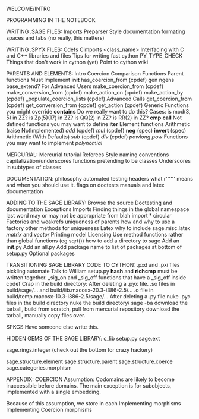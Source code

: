 WELCOME/INTRO

PROGRAMMING IN THE NOTEBOOK

WRITING .SAGE FILES:
Imports
Preparser
Style
    documentation
        formating
    spaces and tabs (no really, this matters)

WRITING .SPYX FILES:
Cdefs
Cimports
<class_name>
Interfacing with C and C++ libraries and files
Tips for writing fast cython
    PY_TYPE_CHECK
Things that don't work in cython (yet)
Point to cython wiki

PARENTS AND ELEMENTS:
Intro
Coercion
Comparison
Functions
    Parent functions
        Must Implement
            __init__
            has_coercion_from         (cpdef)
            gen
            ngens
            base_extend?
        For Advanced Users
            make_coercion_from        (cpdef)
            make_conversion_from      (cpdef)
            make_action_on            (cpdef)
            make_action_by            (cpdef)
            _populate_coercion_lists  (cpdef)
        Advanced Calls
            get_coercion_from         (cpdef)
            get_conversion_from       (cpdef)
            get_action                (cpdef)
        Generic Functions you might override
            __contains__
                Do we really want to do this?  Cases: is mod(3, 5) in ZZ?  is Zp(5)(17) in ZZ?  is QQ(2) in ZZ?  is RR(2) in ZZ?
            __cmp__
            __call__
        Not defined functions you may want to define
            __iter__
    Element functions
        Arithmetic (raise NotImplemented)
            _add_                     (cpdef)
            _mul_                     (cpdef)
            __neg__                   (spec)
            __invert__                (spec)
        Arithmetic (With Defaults)
            _sub_                     (cpdef)
            _div_                     (cpdef)
            _powlong_
            _pow_
        Functions you may want to implement
            _polynomial_

MERCURIAL:
Mercurial tutorial
Referees
Style
    naming conventions
        capitalization/underscores
        functions pretending to be classes
        Underscores in subtypes of classes

DOCUMENTATION:
     philosophy
     automated testing
     headers
     what r'''''' means and when you should use it.
     flags on doctests
     manuals and latex documentation

ADDING TO THE SAGE LIBRARY:
Browse the source
Doctesting and documentation
Exceptions
Imports
    Finding things in the global namespace
        last word may or may not be appropriate
    from blah import *
    circular
Factories and weakrefs
    uniqueness of parents
    how and why to use a factory
    other methods for uniqueness
Latex
    why to include sage.misc.latex
_matrix_ and _vector_
Printing model
Licensing
Use method functions rather than global functions (eg sqrt())
how to add a directory to sage
    Add an __init__.py
    Add an all.py
    Add package name to list of packages at bottom of setup.py
Optional packages

TRANSITIONING SAGE LIBRARY CODE TO CYTHON:
.pxd and .pxi files
pickling
    automate
    Talk to William
setup.py
__hash__ and __richcmp__ must be written together.
_sig_on and _sig_off
    functions that have a _sig_off inside
cpdef
Crap in the build directory:
   After deleting a .pyx file.
       .so files in build/sage/... and build/lib.macosx-20.3-i386-2.5/...
       .o file in build/temp.macosx-10.3-i386-2.5/sage/...
   After deleting a .py file
       nuke .pyc files in the build directory
   nuke the build directory/ sage -ba
   download the tarball, build from scratch, pull from mercurial repository
   download the tarball, manually copy files over.

SPKGS
Have someone else write this.

HIDDEN GEMS OF THE SAGE LIBRARY:
c_lib
setup.py
sage.ext

sage.rings.integer (check out the bottom for crazy hackery)

sage.structure.element
sage.structure.parent
sage.structure.coerce
sage.categories.morphism

APPENDIX: COERCION
Assumption: Codomains are likely to become inaccessible before domains.  The main exception is for subobjects, implemented with a single embedding.

Because of this assumption, we store in each
Implementing morphisms
Implementing Coercion morphisms
